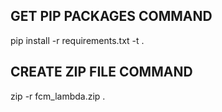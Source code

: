 ## GET PIP PACKAGES COMMAND
pip install -r requirements.txt -t .

## CREATE ZIP FILE COMMAND
zip -r fcm_lambda.zip .

